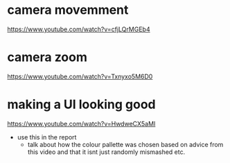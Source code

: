 # camera movemment
https://www.youtube.com/watch?v=cfjLQrMGEb4

# camera zoom 
https://www.youtube.com/watch?v=Txnyxo5M6D0

# making a UI looking good
https://www.youtube.com/watch?v=HwdweCX5aMI
* use this in the report 
    * talk about how the colour pallette was chosen based on advice from this video and that it isnt just randomly mismashed etc.
